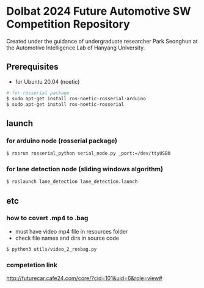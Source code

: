 # Dolbat 2024 Future Automotive SW Competition Repository
Created under the guidance of undergraduate researcher Park Seonghun at the Automotive Intelligence Lab of Hanyang University.

## Prerequisites
* for Ubuntu 20.04 (noetic)
```bash
# for rosserial package
$ sudo apt-get install ros-noetic-rosserial-arduino
$ sudo apt-get install ros-noetic-rosserial
```

## launch
### for arduino node (rosserial package)
```bash
$ rosrun rosserial_python serial_node.py _port:=/dev/ttyUSB0
```
### for lane detection node (sliding windows algorithm)
```bash
$ roslaunch lane_detection lane_detection.launch
```

## etc
### how to covert .mp4 to .bag
* must have video mp4 file in resources folder
* check file names and dirs in source code 
```bash
$ python3 utils/video_2_rosbag.py
```

### competetion link
http://futurecar.cafe24.com/core/?cid=101&uid=6&role=view#

